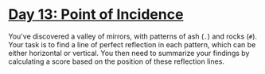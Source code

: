 # [Day 13: Point of Incidence](https://adventofcode.com/2023/day/13)

You've discovered a valley of mirrors, with patterns of ash (`.`) and rocks (`#`). Your task is to find a line of perfect reflection in each pattern, which can be either horizontal or vertical. You then need to summarize your findings by calculating a score based on the position of these reflection lines.

